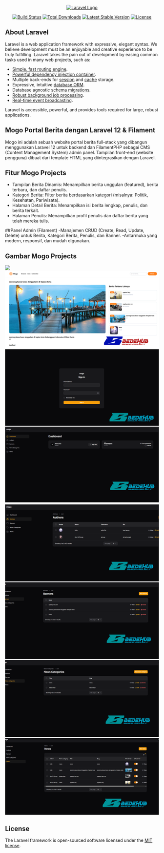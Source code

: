 <p align="center"><a href="https://laravel.com" target="_blank"><img src="https://raw.githubusercontent.com/laravel/art/master/logo-lockup/5%20SVG/2%20CMYK/1%20Full%20Color/laravel-logolockup-cmyk-red.svg" width="400" alt="Laravel Logo"></a></p>

<p align="center">
<a href="https://github.com/laravel/framework/actions"><img src="https://github.com/laravel/framework/workflows/tests/badge.svg" alt="Build Status"></a>
<a href="https://packagist.org/packages/laravel/framework"><img src="https://img.shields.io/packagist/dt/laravel/framework" alt="Total Downloads"></a>
<a href="https://packagist.org/packages/laravel/framework"><img src="https://img.shields.io/packagist/v/laravel/framework" alt="Latest Stable Version"></a>
<a href="https://packagist.org/packages/laravel/framework"><img src="https://img.shields.io/packagist/l/laravel/framework" alt="License"></a>
</p>

## About Laravel

Laravel is a web application framework with expressive, elegant syntax. We believe development must be an enjoyable and creative experience to be truly fulfilling. Laravel takes the pain out of development by easing common tasks used in many web projects, such as:

- [Simple, fast routing engine](https://laravel.com/docs/routing).
- [Powerful dependency injection container](https://laravel.com/docs/container).
- Multiple back-ends for [session](https://laravel.com/docs/session) and [cache](https://laravel.com/docs/cache) storage.
- Expressive, intuitive [database ORM](https://laravel.com/docs/eloquent).
- Database agnostic [schema migrations](https://laravel.com/docs/migrations).
- [Robust background job processing](https://laravel.com/docs/queues).
- [Real-time event broadcasting](https://laravel.com/docs/broadcasting).

Laravel is accessible, powerful, and provides tools required for large, robust applications.

## Mogo Portal Berita dengan Laravel 12 & Filament

Mogo ini adalah sebuah website portal berita full-stack yang dibangun menggunakan Laravel 12 untuk backend dan FilamentPHP sebagai CMS (Content Management System) admin panel. Tampilan front-end (website pengguna) dibuat dari template HTML yang diintegrasikan dengan Laravel.

## Fitur Mogo Projects
- Tampilan Berita Dinamis: Menampilkan berita unggulan (featured), berita terbaru, dan daftar penulis.
- Kategori Berita: Filter berita berdasarkan kategori (misalnya: Politik, Kesehatan, Pariwisata).
- Halaman Detail Berita: Menampilkan isi berita lengkap, penulis, dan berita terkait.
- Halaman Penulis: Menampilkan profil penulis dan daftar berita yang telah mereka tulis.

##Panel Admin (Filament)
-Manajemen CRUD (Create, Read, Update, Delete) untuk Berita, Kategori Berita, Penulis, dan Banner.
-Antarmuka yang modern, responsif, dan mudah digunakan.


## Gambar Mogo Projects
 <img src="./banner/1.png" lebar="300" />
 <img src="./banner/2.png" lebar="300" />
 <img src="./banner/3.png" lebar="300" />
 <img src="./banner/4.png" lebar="300" />
 <img src="./banner/5.png" lebar="300" />
 <img src="./banner/6.png" lebar="300" />
 <img src="./banner/7.png" lebar="300" />
 <img src="./banner/8.png" lebar="300" />


## License

The Laravel framework is open-sourced software licensed under the [MIT license](https://opensource.org/licenses/MIT).
